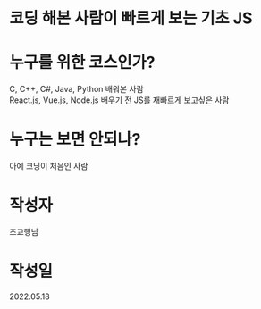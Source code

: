 코딩 해본 사람이 빠르게 보는 기초 JS
====================================

# 누구를 위한 코스인가?
C, C++, C#, Java, Python 배워본 사람  
React.js, Vue.js, Node.js 배우기 전 JS를 재빠르게 보고싶은 사람 

# 누구는 보면 안되나?
아예 코딩이 처음인 사람 

# 작성자
조교행님 

# 작성일
2022.05.18

